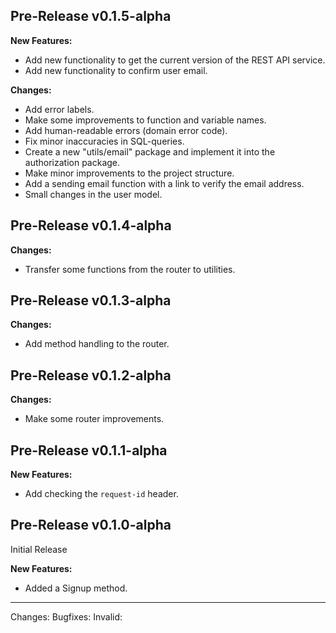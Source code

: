 ## Pre-Release v0.1.5-alpha

**New Features:**
- Add new functionality to get the current version of the REST API service.
- Add new functionality to confirm user email. 

**Changes:**
- Add error labels.
- Make some improvements to function and variable names.
- Add human-readable errors (domain error code).
- Fix minor inaccuracies in SQL-queries.
- Create a new "utils/email" package and implement it into the authorization package.
- Make minor improvements to the project structure.
- Add a sending email function with a link to verify the email address.
- Small changes in the user model.


## Pre-Release v0.1.4-alpha

**Changes:**
- Transfer some functions from the router to utilities.

## Pre-Release v0.1.3-alpha

**Changes:**
- Add method handling to the router.

## Pre-Release v0.1.2-alpha

**Changes:**
- Make some router improvements.

## Pre-Release v0.1.1-alpha

**New Features:**
- Add checking the `request-id` header.

## Pre-Release v0.1.0-alpha

Initial Release

**New Features:**
- Added a Signup method.

---
Changes:
Bugfixes:
Invalid: